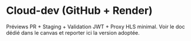 # Cloud-dev (GitHub + Render)
Préviews PR + Staging + Validation JWT + Proxy HLS minimal. Voir le doc dédié dans le canvas et reporter ici la version adoptée.
